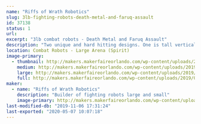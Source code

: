 ```yaml
---
name: "Riffs of Wrath Robotics"
slug: 3lb-fighting-robots-death-metal-and-faruq-assault
id: 37138
status: 1
url: 
excerpt: "3lb combat robots - Death Metal and Faruq Assault"
description: "Two unique and hard hitting designs. One is tall vertical spinner with a 12\" diameter blade and the second bot a weapon which has 2/3 of the total mass spinning."
location: Combat Robots - Large Arena (Spirit)
image-primary:
  - thumbnail: http://makers.makerfaireorlando.com/wp-content/uploads/2019/08/death_metal_pic2-1-150x150.jpg
    medium: http://makers.makerfaireorlando.com/wp-content/uploads/2019/08/death_metal_pic2-1-272x300.jpg
    large: http://makers.makerfaireorlando.com/wp-content/uploads/2019/08/death_metal_pic2-1-929x1024.jpg
    full: http://makers.makerfaireorlando.com/wp-content/uploads/2019/08/death_metal_pic2-1.jpg
maker:
  - name: "Riffs of Wrath Robotics"
    description: "Builder of fighting robots large and small"
    image-primary: http://makers.makerfaireorlando.com/wp-content/uploads/2019/08/death_metal_pic2-929x1024.jpg
last-modified-db: "2019-11-06 17:31:24"
last-exported: "2020-05-07 10:07:18"
---
```

